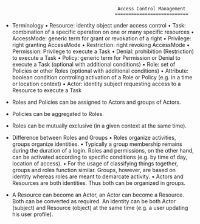 
                                              Access Control Management
                                             ===========================

 - Terminology
   • Resource:    identity object under access control
   • Task:        combination of a specific operation on one or many specific resources
   • AccessMode:  generic term for grant or revokation of a right
   • Privilege:   right granting AccessMode
   • Restriction: right revoking AccessMode
   • Permission:  Privilege to execute a Task
   • Denial:      prohibition (Restriction) to execute a Task
   • Policy:      generic term for Permission or Denial to execute a Task (optional with additional conditions)
   • Role:        set of Policies or other Roles (optional with additional conditions)
   • Attribute:   boolean condition controling activation of a Role or Policy (e.g. in a time or location context)
   • Actor:       identity subject requesting access to a Resource to execute a Task

 - Roles and Policies can be assigned to Actors and groups of Actors.

 - Policies can be aggregated to Roles.

 - Roles can be mutually exclusive (in a given context at the same time).

 - Difference between Roles and Groups
   • Roles organize activities, groups organize identities.
   • Typically a group membership remains during the duration of a login. Roles and permissions, on the other hand, can be
     activated according to specific conditions (e.g. by time of day, location of access).
   • For the usage of classifying things together, groups and roles function similar. Groups, however, are based on identity
     whereas roles are meant to demarcate activity.
   • Actors and Resources are both identities. Thus both can be organized in groups.

 - A Resource can become an Actor, an Actor can become a Resource. Both can be converted as required. An identity can be both
   Actor (subject) and Resource (object) at the same time (e.g. a user updating his user profile).
